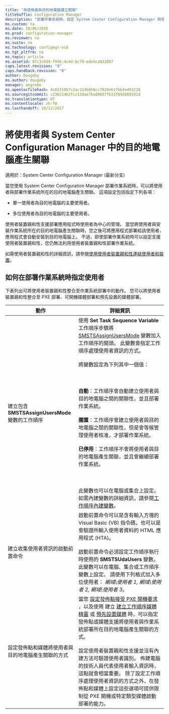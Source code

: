 ```yaml
---
title: "為使用者與目的地電腦建立關聯"
titleSuffix: Configuration Manager
description: "部署作業系統時，設定 System Center Configuration Manager 將使用者與目的地電腦產生關聯。"
ms.custom: na
ms.date: 10/06/2016
ms.prod: configuration-manager
ms.reviewer: na
ms.suite: na
ms.technology: configmgr-osd
ms.tgt_pltfrm: na
ms.topic: article
ms.assetid: 07c3c6d9-f056-4c4d-bc70-ede5ca933807
caps.latest.revision: "9"
caps.handback.revision: "0"
author: Dougeby
ms.author: dougeby
manager: angrobe
ms.openlocfilehash: 4c0231057c2ac154b050cc7020eb1fbb4ed93228
ms.sourcegitcommit: c236214b2fcc13dae7bad96d7fb33f692868191d
ms.translationtype: HT
ms.contentlocale: zh-TW
ms.lasthandoff: 10/12/2017
---
```

# <a name="associate-users-with-a-destination-computer-in-system-center-configuration-manager"></a>將使用者與 System Center Configuration Manager 中的目的地電腦產生關聯

適用於：System Center Configuration Manager (最新分支)

當您使用 System Center Configuration Manager 部署作業系統時，可以將使用者與部署作業系統所在的目的地電腦產生關聯。 這項設定包括指定下列各項：  

-   單一使用者為目的地電腦的主要使用者。  

-   多位使用者為目的地電腦的主要使用者。  

 使用者裝置親和性支援部署應用程式時使用者為中心的管理。 當您將使用者與安裝作業系統所在的目的地電腦產生關聯時，您之後可將應用程式部署給該使用者，應用程式會自動安裝到目的地電腦上。 不過，即使部署作業系統時可以設定支援使用者裝置親和性，您仍無法利用使用者裝置親和性部署作業系統。  

 如需使用者裝置親和性的詳細資訊，請參閱[使用使用者裝置親和性連結使用者和裝置](../../apps/deploy-use/link-users-and-devices-with-user-device-affinity.md)。  

## <a name="how-to-specify-a-user-when-you-deploy-operating-systems"></a>如何在部署作業系統時指定使用者  
 下表列出可將使用者裝置親和性整合至作業系統部署中的動作。 您可以將使用者裝置親和性整合至 PXE 部署、可開機媒體部署和預先設置的媒體部署。  

|動作|詳細資訊|  
|------------|----------------------|  
|建立包含 **SMSTSAssignUsersMode** 變數的工作順序|使用 **Set Task Sequence Variable** 工作順序步驟將  [SMSTSAssignUsersMode](../../osd/understand/task-sequence-steps.md#BKMK_SetTaskSequenceVariable) 變數加入工作順序的開頭。 此變數會指定工作順序處理使用者資訊的方式。<br /><br /> 將變數設定為下列其中一個值：<br /><br /> <br /><br /> **自動**：工作順序會自動建立使用者與目的地電腦之間的關聯性，並且部署作業系統。<br /><br /> **擱置**：工作順序會建立使用者與目的地電腦之間的關聯性，但是會等候管理使用者核准，才部署作業系統。<br /><br /> **已停用**：工作順序不會將使用者與目的地電腦產生關聯，並且會繼續部署作業系統。<br /><br /> <br /><br /> 此變數也可以在電腦或集合上設定。 如需內建變數的詳細資訊，請參閱[工作順序內建變數](../../osd/understand/task-sequence-built-in-variables.md)。|  
|建立收集使用者資訊的啟動前置命令|啟動前置命令可以是含有輸入方塊的 Visual Basic (VB) 指令碼，也可以是會驗證所輸入使用者資料的 HTML 應用程式 (HTA)。<br /><br /> 啟動前置命令必須設定工作順序執行時使用的 **SMSTSUdaUsers** 變數。 此變數可以在電腦、集合或工作順序變數上設定。 請使用下列格式加入多位使用者： *網域\使用者 1, 網域\使用者 2, 網域\使用者 3*。|  
|設定發佈點和媒體將使用者與目的地電腦產生關聯的方式|當您 [設定發佈點接受 PXE 開機要求](https://technet.microsoft.com/library/mt627944\(TechNet.10\).aspx#BKMK_PXEDistributionPoint) ，以及使用 建立 [建立工作順序媒體精靈](http://technet.microsoft.com/library/mt627921\(TechNet.10\).aspx) 或 [預先設置媒體](https://technet.microsoft.com/library/mt627922\(TechNet.10\).aspx) 時，可以指定發佈點或媒體支援將使用者與作業系統部署所在目的地電腦產生關聯的方式。<br /><br /> 設定使用者裝置親和性支援並沒有內建方法可驗證使用者識別。 佈建電腦的技術人員代表使用者輸入資訊時，這點就會相當重要。 除了設定工作順序處理使用者資訊的方式之外，在發佈點和媒體上設定這些選項可提供限制從 PXE 開機或特定類型媒體啟動部署的能力。|  
